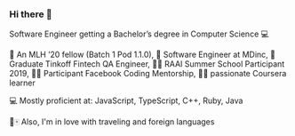 ### Hi there 👋

Software Engineer getting a Bachelor’s degree in Computer Science 💻 

:call_me_hand: An MLH ’20 fellow (Batch 1 Pod 1.1.0), 💊 Software Engineer at MDinc, 🏦 Graduate Tinkoff Fintech QA Engineer, :woman_scientist: RAAI Summer School Participant 2019, :woman_technologist: Participant Facebook Coding Mentorship, :woman_student: passionate Coursera learner

:computer: Mostly proficient at: JavaScript, TypeScript, C++, Ruby, Java

🌴🀄 Also, I'm in love with traveling  and foreign languages
